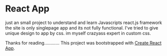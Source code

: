 # React App
just an small project to understand and learn Javascripts react.js framework
the site is only singlepage app and its not fully functional.
I've tried to give unique design to app by css.
im myself crazyass expert in custom css.



Thanks for reading............
This project was bootstrapped with [Create React App](https://github.com/facebook/create-react-app).



